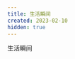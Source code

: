```yaml
---
title: 生活瞬间
created: 2023-02-10
hidden: true
---
```


<TitleWithEmoji emoji="🏡" special>生活瞬间</TitleWithEmoji>
